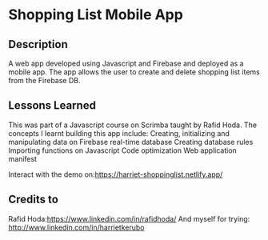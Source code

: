 # Shopping List Mobile App

## Description

A web app developed using Javascript and Firebase and deployed as a mobile app. The app allows the user to create and delete shopping list items from the Firebase DB.

## Lessons Learned

This was part of a Javascript course on Scrimba taught by Rafid Hoda. The concepts I learnt building this app include:
Creating, initializing and manipulating data on Firebase real-time database
Creating database rules
Importing functions on Javascript
Code optimization
Web application manifest

Interact with the demo on:https://harriet-shoppinglist.netlify.app/

## Credits to

Rafid Hoda:https://www.linkedin.com/in/rafidhoda/
And myself for trying: http://www.linkedin.com/in/harrietkerubo
